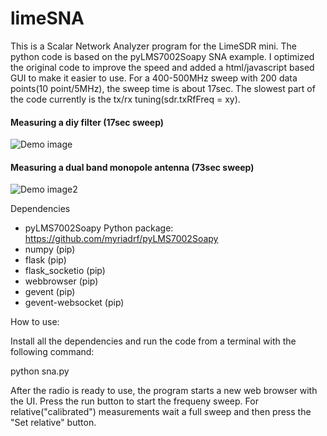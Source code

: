 # limeSNA
This is a Scalar Network Analyzer program for the LimeSDR mini.
The python code is based on the pyLMS7002Soapy SNA example. I optimized the original code to improve the speed and added a html/javascript based GUI to make it easier to use.
For a 400-500MHz sweep with 200 data points(10 point/5MHz), the sweep time is about 17sec. The slowest part of the code currently is the tx/rx tuning(sdr.txRfFreq = xy).

#### Measuring a diy filter (17sec sweep)
![Demo image](https://github.com/nepeee/limeSNA/blob/master/demo.png)
#### Measuring a dual band monopole antenna (73sec sweep)
![Demo image2](https://github.com/nepeee/limeSNA/blob/master/dualMonoAnt.png)

Dependencies
- pyLMS7002Soapy Python package: https://github.com/myriadrf/pyLMS7002Soapy
- numpy (pip)
- flask (pip)
- flask_socketio (pip)
- webbrowser (pip)
- gevent (pip)
- gevent-websocket (pip)

How to use:

Install all the dependencies and run the code from a terminal with the following command:

python sna.py

After the radio is ready to use, the program starts a new web browser with the UI. Press the run button to start the frequeny sweep. For relative("calibrated") measurements wait a full sweep and then press the "Set relative" button.
